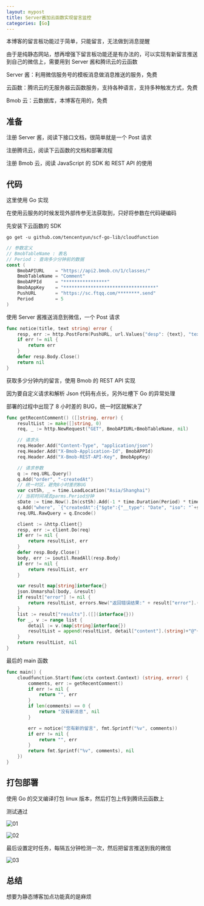 ```yaml
---
layout: mypost
title: Server酱加云函数实现留言监控
categories: [Go]
---
```


本博客的留言板功能过于简单，只能留言，无法做到消息提醒

由于是纯静态网站，想再增强下留言板功能还是有办法的，可以实现有新留言推送到自己的微信上，需要用到 Server 酱和腾讯云的云函数

Server 酱：利用微信服务号的模板消息做消息推送的服务，免费

云函数：腾讯云的无服务器云函数服务，支持各种语言，支持多种触发方式，免费

Bmob 云：云数据库，本博客在用的，免费

## 准备

注册 Server 酱，阅读下接口文档，很简单就是一个 Post 请求

注册腾讯云，阅读下云函数的文档和部署流程

注册 Bmob 云，阅读 JavaScript 的 SDK 和 REST API 的使用

## 代码

这里使用 Go 实现

在使用云服务的时候发现外部传参无法获取到，只好将参数在代码硬编码

先安装下云函数的 SDK

`go get -u github.com/tencentyun/scf-go-lib/cloudfunction`

```go
// 参数定义
// BmobTableName : 表名
// Period : 查询多少分钟前的数据
const (
	BmobAPIURL    = "https://api2.bmob.cn/1/classes/"
	BmobTableName = "Comment"
	BmobAPPId     = "****************"
	BmobAppKey    = "**********************************"
	PushURL       = "https://sc.ftqq.com/********.send"
	Period        = 5
)
```

使用 Server 酱推送消息到微信，一个 Post 请求

```go
func notice(title, text string) error {
	resp, err := http.PostForm(PushURL, url.Values{"desp": {text}, "text": {title}})
	if err != nil {
		return err
	}
	defer resp.Body.Close()
	return nil
}
```

获取多少分钟内的留言，使用 Bmob 的 REST API 实现

因为要自定义请求和解析 Json 代码有点长，另外吐槽下 Go 的异常处理

部署的过程中出现了 8 小时差的 BUG，统一时区就解决了

```go
func getRecentComment() ([]string, error) {
	resultList := make([]string, 0)
	req, _ := http.NewRequest("GET", BmobAPIURL+BmobTableName, nil)

	// 请求头
	req.Header.Add("Content-Type", "application/json")
	req.Header.Add("X-Bmob-Application-Id", BmobAPPId)
	req.Header.Add("X-Bmob-REST-API-Key", BmobAppKey)

	// 请求参数
	q := req.URL.Query()
	q.Add("order", "-createdAt")
	// 统一时区，避免8小时差的BUG
	var cstSh, _ = time.LoadLocation("Asia/Shanghai")
	// 当前时间减去parms.Period分钟
	sDate := time.Now().In(cstSh).Add(-1 * time.Duration(Period) * time.Minute).Format("2006-01-02 15:04:05")
	q.Add("where", `{"createdAt":{"$gte":{"__type": "Date", "iso": "`+sDate+`"}}}`)
	req.URL.RawQuery = q.Encode()

	client := &http.Client{}
	resp, err := client.Do(req)
	if err != nil {
		return resultList, err
	}
	defer resp.Body.Close()
	body, err := ioutil.ReadAll(resp.Body)
	if err != nil {
		return resultList, err
	}

	var result map[string]interface{}
	json.Unmarshal(body, &result)
	if result["error"] != nil {
		return resultList, errors.New("返回错误结果:" + result["error"].(string))
	}
	list := result["results"].([](interface{}))
	for _, v := range list {
		detail := v.(map[string]interface{})
		resultList = append(resultList, detail["content"].(string)+"@"+detail["nickName"].(string))
	}
	return resultList, nil
}
```

最后的 main 函数

```go
func main() {
	cloudfunction.Start(func(ctx context.Context) (string, error) {
		comments, err := getRecentComment()
		if err != nil {
			return "", err
		}
		if len(comments) == 0 {
			return "没有新消息", nil
		}

		err = notice("您有新的留言", fmt.Sprintf("%v", comments))
		if err != nil {
			return "", err
		}
		return fmt.Sprintf("%v", comments), nil
	})
}
```

## 打包部署

使用 Go 的交叉编译打包 linux 版本，然后打包上传到腾讯云函数上

测试通过

![01](01.png)

![02](02.jpg)

最后设置定时任务，每隔五分钟检测一次，然后把留言推送到我的微信

![03](03.png)

## 总结

想要为静态博客加点功能真的是麻烦
